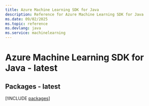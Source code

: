 ```yaml
---
title: Azure Machine Learning SDK for Java
description: Reference for Azure Machine Learning SDK for Java
ms.date: 09/02/2025
ms.topic: reference
ms.devlang: java
ms.service: machinelearning
---
```

# Azure Machine Learning SDK for Java - latest
## Packages - latest
[!INCLUDE [packages](machine-learning-index.md)]